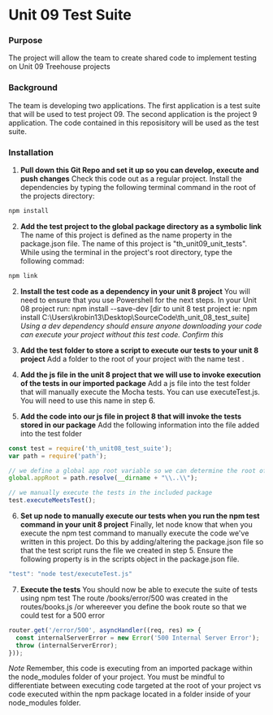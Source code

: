 # Unit 09 Test Suite

### Purpose
The project will allow the team to create shared code to implement testing on Unit 09 Treehouse projects

### Background 
The team is developing two applications. 
The first application is a test suite that will be used to test project 09.
The second application is the project 9 application. 
The code contained in this reposisitory will be used as the test suite. 

### Installation 
1. **Pull down this Git Repo and set it up so you can develop, execute and push changes**
Check this code out as a regular project. Install the dependencies by typing the following terminal command in the root of the projects directory:
```javascript
npm install
```

2. **Add the test project to the global package directory as a symbolic link**
 The name of this project is defined as the name property in the package.json file. The name of this project is "th_unit09_unit_tests". While using the terminal in the project's root directory, type the following commad:
 ```javascript
npm link
```



2. **Install the test code as a dependency in your unit 8 project**
You will need to ensure that you use Powershell for the next steps. 
In your Unit 08 project run: npm install --save-dev [dir to unit 8 test project ie: npm install C:\Users\krobin13\Desktop\SourceCode\th_unit_08_test_suite\]
*Using a dev dependency should ensure anyone downloading your code can execute your project without this test code. Confirm this*

3. **Add the test folder to store a script to execute our tests to your unit 8 project** Add a folder to the root of your project with the name test .

4. **Add the js file in the unit 8 project that we will use to invoke execution of the tests in our imported package** Add a js file into the test folder that will manually execute the Mocha tests. You can use executeTest.js. You will need to use this name in step 6.

5. **Add the code into our js file in project 8 that will invoke the tests stored in our package** Add the following information into the file added into the test folder
```javascript
const test = require('th_unit08_test_suite');
var path = require('path');

// we define a global app root variable so we can determine the root of the application
global.appRoot = path.resolve(__dirname + "\\..\\");

// we manually execute the tests in the included package
test.executeMeetsTest();
```

6. **Set up node to manually execute our tests when you run the npm test command in your unit 8 project** Finally, let node know that when you execute the npm test command to manually execute the code we've written in this project. Do this by adding/altering the package.json file so that the test script runs the file we created in step 5. Ensure the following property is in the scripts object in the package.json file.

```javascript
"test": "node test/executeTest.js"
```
7. **Execute the tests** You should now be able to execute the suite of tests using npm test
The route /books/error/500 was created in the routes/books.js /or whereever you define the book route so that we could test for a 500 error
```javascript
router.get('/error/500', asyncHandler((req, res) => {
  const internalServerError = new Error('500 Internal Server Error');
  throw (internalServerError);
}));
```



*Note*
Remember, this code is executing from an imported package within the node_modules folder of your project. You must be mindful to differentiate between executing code targeted at the root of your project vs code executed within the npm package located in a  folder inside of your node_modules folder. 
